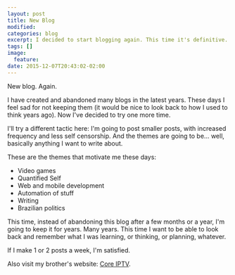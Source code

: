 ```yaml
---
layout: post
title: New Blog
modified:
categories: blog
excerpt: I decided to start blogging again. This time it's definitive.
tags: []
image:
  feature:
date: 2015-12-07T20:43:02-02:00
---
```

New blog. Again.

I have created and abandoned many blogs in the latest years. These days I feel sad for not keeping them (it would be nice to look back to how I used to think years ago). Now I've decided to try one more time.

I'll try a different tactic here: I'm going to post smaller posts, with increased frequency and less self censorship. And the themes are going to be... well, basically anything I want to write about.

These are the themes that motivate me these days:

- Video games
- Quantified Self
- Web and mobile development
- Automation of stuff
- Writing
- Brazilian politics

This time, instead of abandoning this blog after a few months or a year, I'm going to keep it for years. Many years. This time I want to be able to look back and remember what I was learning, or thinking, or planning, whatever.

If I make 1 or 2 posts a week, I'm satisfied.

Also visit my brother's website: <a href="https://coreiptv.me">Core IPTV</a>.
